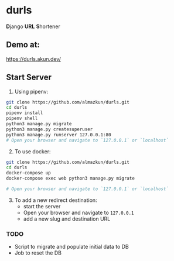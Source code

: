# durls
**D**jango **URL** **S**hortener

## Demo at:
https://durls.akun.dev/

## Start Server
1. Using pipenv:
```bash
git clone https://github.com/almazkun/durls.git
cd durls
pipenv install
pipenv shell
python3 manage.py migrate
python3 manage.py createsuperuser
python3 manage.py runserver 127.0.0.1:80
# Open your browser and navigate to `127.0.0.1` or `localhost`
```

2. To use docker:
```bash
git clone https://github.com/almazkun/durls.git
cd durls
docker-compose up
docker-compose exec web python3 manage.py migrate

# Open your browser and navigate to `127.0.0.1` or `localhost`
```

3. To add a new redirect destination:
    - start the server
    - Open your browser and navigate to `127.0.0.1`
    - add a new slug and destination URL

### TODO
- Script to migrate and populate initial data to DB
- Job to reset the DB